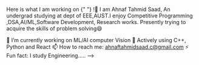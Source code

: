 
Here is what I am working on {" "} !👋
I am Ahnaf Tahmid Saad, An undergrad studying at dept of EEE,AUST.I enjoy Competitive Programming ,DSA,AI/ML,Software Development, Research works. Presently trying to acquire the skills of problem solving😄

🔭 I’m currently working on ML/AI computer Vision
💬 Actively using C++, Python and React
📫 How to reach me: ahnaftahmidsaad.c@gmail.com
⚡ Fun fact: I study Engineering.....
-->
